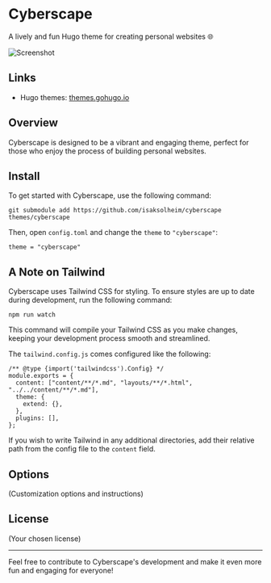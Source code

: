 # Cyberscape

A lively and fun Hugo theme for creating personal websites 🌐

![Screenshot](https://github.com/isaksolheim/cyberscape/blob/main/images/screenshot.jpg)

## Links

- Hugo themes: [themes.gohugo.io](https://themes.gohugo.io/)

## Overview

Cyberscape is designed to be a vibrant and engaging theme, perfect for those who enjoy the process of building personal websites.

## Install

To get started with Cyberscape, use the following command:

```
git submodule add https://github.com/isaksolheim/cyberscape themes/cyberscape
```

Then, open `config.toml` and change the `theme` to `"cyberscape"`:

```
theme = "cyberscape"
```

## A Note on Tailwind

Cyberscape uses Tailwind CSS for styling. To ensure styles are up to date during development, run the following command:

```
npm run watch
```

This command will compile your Tailwind CSS as you make changes, keeping your development process smooth and streamlined.

The `tailwind.config.js` comes configured like the following:

```
/** @type {import('tailwindcss').Config} */
module.exports = {
  content: ["content/**/*.md", "layouts/**/*.html", "../../content/**/*.md"],
  theme: {
    extend: {},
  },
  plugins: [],
};
```

If you wish to write Tailwind in any additional directories, add their relative path from the config file to the `content` field.

## Options

(Customization options and instructions)

## License

(Your chosen license)

---

Feel free to contribute to Cyberscape's development and make it even more fun and engaging for everyone!

